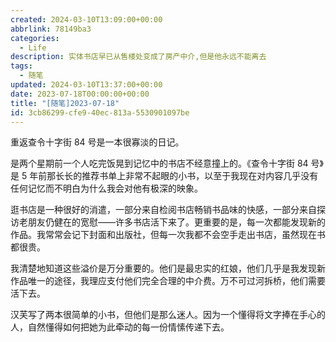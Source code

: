 ```yaml
---
created: 2024-03-10T13:09:00+00:00
abbrlink: 78149ba3
categories:
  - Life
description: 实体书店早已从售楼处变成了房产中介,但是他永远不能离去
tags:
  - 随笔
updated: 2024-03-10T13:37:00+00:00
date: 2023-07-18T00:00:00+00:00
title: "[随笔]2023-07-18"
id: 3cb86299-cfe9-40ec-813a-5530901097be
---
```


重返查令十字街 84 号是一本很寡淡的日记。

是两个星期前一个人吃完饭晃到记忆中的书店不经意撞上的。《查令十字街 84 号》是 5 年前那长长的推荐书单上非常不起眼的小书，以至于我现在对内容几乎没有任何记忆而不明白为什么我会对他有极深的映象。

逛书店是一种很好的消遣，一部分来自检阅书店畅销书品味的快感，一部分来自探访老朋友仍健在的宽慰——许多书店活下来了。更重要的是，每一次都能发现新的作品。我常常会记下封面和出版社，但每一次我都不会空手走出书店，虽然现在书都很贵。

我清楚地知道这些溢价是万分重要的。他们是最忠实的红娘，他们几乎是我发现新作品唯一的途径，我理应支付他们完全合理的中介费。万不可过河拆桥，他们需要活下去。

汉芙写了两本很简单的小书，但他们是那么迷人。因为一个懂得将文字捧在手心的人，自然懂得如何把她为此牵动的每一份情愫传递下去。
